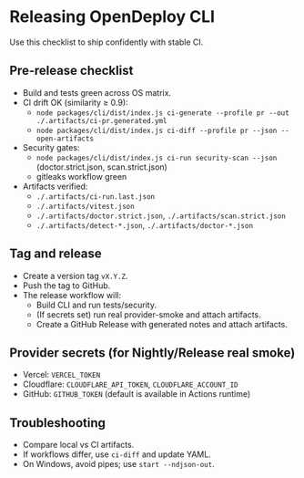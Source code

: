 # Releasing OpenDeploy CLI

Use this checklist to ship confidently with stable CI.

## Pre‑release checklist

- Build and tests green across OS matrix.
- CI drift OK (similarity ≥ 0.9):
  - `node packages/cli/dist/index.js ci-generate --profile pr --out ./.artifacts/ci-pr.generated.yml`
  - `node packages/cli/dist/index.js ci-diff --profile pr --json --open-artifacts`
- Security gates:
  - `node packages/cli/dist/index.js ci-run security-scan --json` (doctor.strict.json, scan.strict.json)
  - gitleaks workflow green
- Artifacts verified:
  - `./.artifacts/ci-run.last.json`
  - `./.artifacts/vitest.json`
  - `./.artifacts/doctor.strict.json`, `./.artifacts/scan.strict.json`
  - `./.artifacts/detect-*.json`, `./.artifacts/doctor-*.json`

## Tag and release

- Create a version tag `vX.Y.Z`.
- Push the tag to GitHub.
- The release workflow will:
  - Build CLI and run tests/security.
  - (If secrets set) run real provider-smoke and attach artifacts.
  - Create a GitHub Release with generated notes and attach artifacts.

## Provider secrets (for Nightly/Release real smoke)

- Vercel: `VERCEL_TOKEN`
- Cloudflare: `CLOUDFLARE_API_TOKEN`, `CLOUDFLARE_ACCOUNT_ID`
- GitHub: `GITHUB_TOKEN` (default is available in Actions runtime)

## Troubleshooting

- Compare local vs CI artifacts.
- If workflows differ, use `ci-diff` and update YAML.
- On Windows, avoid pipes; use `start --ndjson-out`.

